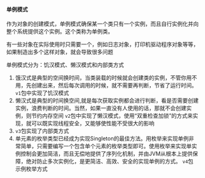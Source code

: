 #### 单例模式
作为对象的创建模式，单例模式确保某一个类只有一个实例，而且自行实例化并向整个系统提供这个实例。这个类称为单例类。

有一些对象在实际使用时只需要一个，例如日志对象，打印机驱动程序对象等等，如果制造出多个这样对象，就会导致很多问题

单例模式分为：饥汉模式、懒汉模式和内部类方式

1. 饿汉式是典型的空间换时间，当类装载的时候就会创建类的实例，不管你用不用，先创建出来，然后每次调用的时候，就不需要再判断，节省了运行时间。
`v1`包中实现了饥汉模式
2. 懒汉式是典型的时间换空间,就是每次获取实例都会进行判断，看是否需要创建实例，浪费判断的时间。当然，如果一直没有人使用的话，那就不会创建实例，则节约内存空间
`v2`包中实现了懒汉模式，使用“双重检查加锁”的方式来实现，就可以既实现线程安全，又能够使性能不受很大的影响
3. `v3`包实现了内部类方式
4. 单元素的枚举类型已经成为实现Singleton的最佳方法。用枚举来实现单例非常简单，只需要编写一个包含单个元素的枚举类型即可。使用枚举来实现单实例控制会更加简洁，而且无偿地提供了序列化机制，并由JVM从根本上提供保障，绝对防止多次实例化，是更简洁、高效、安全的实现单例的方式。
`v4`包示例枚举方式

